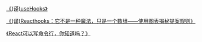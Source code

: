 [《(译)useHooks》](https://mp.weixin.qq.com/s?__biz=MzA4ODUzNTE2Nw==&mid=2451045758&idx=1&sn=b48b5f12d308ec7ea38dbe54804fabbc&chksm=87cbe46eb0bc6d782ec4dd818fbb69f76d0bd43a878389db68f813b0cc43148f97357076242a&token=1251162134&lang=zh_CN#rd)

[《(译)Reacthooks：它不是一种魔法，只是一个数组——使用图表揭秘提案规则》](https://mp.weixin.qq.com/s?__biz=MzA4ODUzNTE2Nw==&mid=2451045736&idx=1&sn=b20a1e5241ddb44936cb7927073f2965&chksm=87cbe478b0bc6d6e81d38b35f7ab88f617fce27f2a63312764e1d68360436dcd6254f1a5c4e9&token=1251162134&lang=zh_CN#rd)

[《React可以写命令行，你知道吗？》](https://mp.weixin.qq.com/s?__biz=MzA4ODUzNTE2Nw==&mid=2451045827&idx=1&sn=5ec10e112cbf45dc1cce0166530d68c2&chksm=87cbe4d3b0bc6dc5214b4d2fcb2c689feff642c590b1d31486b948d828ad32bc4189d40965a9&token=1261701428&lang=zh_CN#rd)

